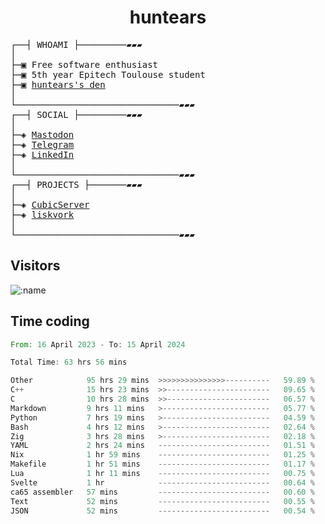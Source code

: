 <h1 align="center">
huntears
</h1>
<!-- <p align="center">
<img src=https://huntears.com/img/pfp.webp width=30%/>
</p>
<style>
img {
    border-radius: 50%;
}
</style> -->
<pre>
┌──┤ WHOAMI ├─────────▰▰▰
│
├─▣ Free software enthusiast
├─▣ 5th year Epitech Toulouse student
├─▣ <a href="https://huntears.com/">huntears's den</a>
│
└───────────────────────────────▰▰▰
┌──┤ SOCIAL ├─────────▰▰▰
│
├─◈ <a href="https://fosstodon.org/@huntears">Mastodon</a>
├─◈ <a href="https://t.me/huntears">Telegram</a>
├─◈ <a href="https://www.linkedin.com/in/alexandre-flion">LinkedIn</a>
│
└───────────────────────────────▰▰▰
┌──┤ PROJECTS ├───────▰▰▰
│
├─◈ <a href="https://github.com/CubicMC/cubic-server">CubicServer</a>
├─◈ <a href="https://github.com/Epitech/B-AIA-500_liskvork">liskvork</a>
│
└───────────────────────────────▰▰▰
</pre>

## Visitors

![:name](https://count.getloli.com/get/@huntears?theme=rule34)

## Time coding

<!--START_SECTION:wakatime-->

```rust
From: 16 April 2023 - To: 15 April 2024

Total Time: 63 hrs 56 mins

Other            95 hrs 29 mins  >>>>>>>>>>>>>>>----------   59.89 %
C++              15 hrs 23 mins  >>-----------------------   09.65 %
C                10 hrs 28 mins  >>-----------------------   06.57 %
Markdown         9 hrs 11 mins   >------------------------   05.77 %
Python           7 hrs 19 mins   >------------------------   04.59 %
Bash             4 hrs 12 mins   >------------------------   02.64 %
Zig              3 hrs 28 mins   >------------------------   02.18 %
YAML             2 hrs 24 mins   -------------------------   01.51 %
Nix              1 hr 59 mins    -------------------------   01.25 %
Makefile         1 hr 51 mins    -------------------------   01.17 %
Lua              1 hr 11 mins    -------------------------   00.75 %
Svelte           1 hr            -------------------------   00.64 %
ca65 assembler   57 mins         -------------------------   00.60 %
Text             52 mins         -------------------------   00.55 %
JSON             52 mins         -------------------------   00.54 %
```

<!--END_SECTION:wakatime-->
